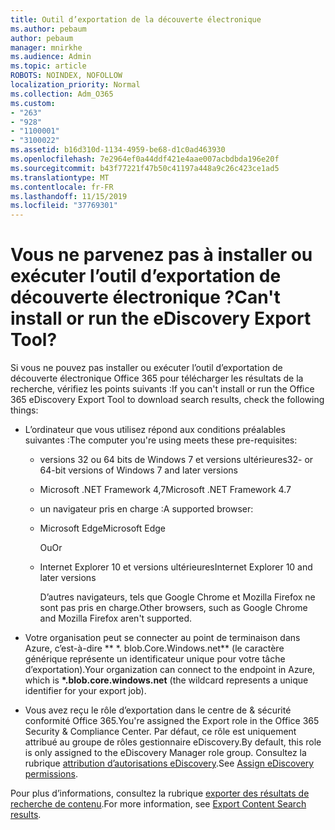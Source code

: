 ```yaml
---
title: Outil d’exportation de la découverte électronique
ms.author: pebaum
author: pebaum
manager: mnirkhe
ms.audience: Admin
ms.topic: article
ROBOTS: NOINDEX, NOFOLLOW
localization_priority: Normal
ms.collection: Adm_O365
ms.custom:
- "263"
- "928"
- "1100001"
- "3100022"
ms.assetid: b16d310d-1134-4959-be68-d1c0ad463930
ms.openlocfilehash: 7e2964ef0a44ddf421e4aae007acbdbda196e20f
ms.sourcegitcommit: b43f77221f47b50c41197a448a9c26c423ce1ad5
ms.translationtype: MT
ms.contentlocale: fr-FR
ms.lasthandoff: 11/15/2019
ms.locfileid: "37769301"
---
```

# <a name="cant-install-or-run-the-ediscovery-export-tool"></a><span data-ttu-id="4d3d5-102">Vous ne parvenez pas à installer ou exécuter l’outil d’exportation de découverte électronique ?</span><span class="sxs-lookup"><span data-stu-id="4d3d5-102">Can't install or run the eDiscovery Export Tool?</span></span>

<span data-ttu-id="4d3d5-103">Si vous ne pouvez pas installer ou exécuter l’outil d’exportation de découverte électronique Office 365 pour télécharger les résultats de la recherche, vérifiez les points suivants :</span><span class="sxs-lookup"><span data-stu-id="4d3d5-103">If you can't install or run the Office 365 eDiscovery Export Tool to download search results, check the following things:</span></span>
  
- <span data-ttu-id="4d3d5-104">L’ordinateur que vous utilisez répond aux conditions préalables suivantes :</span><span class="sxs-lookup"><span data-stu-id="4d3d5-104">The computer you're using meets these pre-requisites:</span></span>

  - <span data-ttu-id="4d3d5-105">versions 32 ou 64 bits de Windows 7 et versions ultérieures</span><span class="sxs-lookup"><span data-stu-id="4d3d5-105">32- or 64-bit versions of Windows 7 and later versions</span></span>

  - <span data-ttu-id="4d3d5-106">Microsoft .NET Framework 4,7</span><span class="sxs-lookup"><span data-stu-id="4d3d5-106">Microsoft .NET Framework 4.7</span></span>

  - <span data-ttu-id="4d3d5-107">un navigateur pris en charge :</span><span class="sxs-lookup"><span data-stu-id="4d3d5-107">A supported browser:</span></span>

  - <span data-ttu-id="4d3d5-108">Microsoft Edge</span><span class="sxs-lookup"><span data-stu-id="4d3d5-108">Microsoft Edge</span></span>

    <span data-ttu-id="4d3d5-109">Ou</span><span class="sxs-lookup"><span data-stu-id="4d3d5-109">Or</span></span>

  - <span data-ttu-id="4d3d5-110">Internet Explorer 10 et versions ultérieures</span><span class="sxs-lookup"><span data-stu-id="4d3d5-110">Internet Explorer 10 and later versions</span></span>

    <span data-ttu-id="4d3d5-111">D’autres navigateurs, tels que Google Chrome et Mozilla Firefox ne sont pas pris en charge.</span><span class="sxs-lookup"><span data-stu-id="4d3d5-111">Other browsers, such as Google Chrome and Mozilla Firefox aren't supported.</span></span>

- <span data-ttu-id="4d3d5-112">Votre organisation peut se connecter au point de terminaison dans Azure, c’est-à-dire \*\* \*. blob.Core.Windows.net\*\* (le caractère générique représente un identificateur unique pour votre tâche d’exportation).</span><span class="sxs-lookup"><span data-stu-id="4d3d5-112">Your organization can connect to the endpoint in Azure, which is **\*.blob.core.windows.net** (the wildcard represents a unique identifier for your export job).</span></span>

- <span data-ttu-id="4d3d5-113">Vous avez reçu le rôle d’exportation dans le centre de &amp; sécurité conformité Office 365.</span><span class="sxs-lookup"><span data-stu-id="4d3d5-113">You're assigned the Export role in the Office 365 Security &amp; Compliance Center.</span></span> <span data-ttu-id="4d3d5-114">Par défaut, ce rôle est uniquement attribué au groupe de rôles gestionnaire eDiscovery.</span><span class="sxs-lookup"><span data-stu-id="4d3d5-114">By default, this role is only assigned to the eDiscovery Manager role group.</span></span> <span data-ttu-id="4d3d5-115">Consultez la rubrique [attribution d’autorisations eDiscovery](https://docs.microsoft.com/office365/securitycompliance/assign-ediscovery-permissions).</span><span class="sxs-lookup"><span data-stu-id="4d3d5-115">See [Assign eDiscovery permissions](https://docs.microsoft.com/office365/securitycompliance/assign-ediscovery-permissions).</span></span>

<span data-ttu-id="4d3d5-116">Pour plus d’informations, consultez la rubrique [exporter des résultats de recherche de contenu](https://docs.microsoft.com/office365/securitycompliance/export-search-results).</span><span class="sxs-lookup"><span data-stu-id="4d3d5-116">For more information, see [Export Content Search results](https://docs.microsoft.com/office365/securitycompliance/export-search-results).</span></span>
  